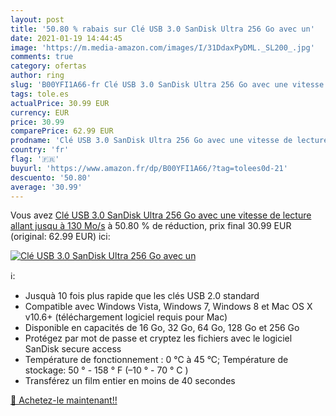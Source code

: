 ```yaml
---
layout: post
title: '50.80 % rabais sur Clé USB 3.0 SanDisk Ultra 256 Go avec un'
date: 2021-01-19 14:44:45
image: 'https://m.media-amazon.com/images/I/31DdaxPyDML._SL200_.jpg'
comments: true
category: ofertas
author: ring
slug: 'B00YFI1A66-fr Clé USB 3.0 SanDisk Ultra 256 Go avec une vitesse de...'
tags: tole.es
actualPrice: 30.99 EUR
currency: EUR
price: 30.99
comparePrice: 62.99 EUR
prodname: 'Clé USB 3.0 SanDisk Ultra 256 Go avec une vitesse de lecture allant jusqu à 130 Mo/s'
country: 'fr'
flag: '🇫🇷'
buyurl: 'https://www.amazon.fr/dp/B00YFI1A66/?tag=tolees0d-21'
descuento: '50.80'
average: '30.99'
---
```


Vous avez [Clé USB 3.0 SanDisk Ultra 256 Go avec une vitesse de lecture allant jusqu à 130 Mo/s](https://www.amazon.fr/dp/B00YFI1A66/?tag=tolees0d-21)  à  50.80 % de réduction, prix final  30.99 EUR (original: 62.99 EUR) ici:

[![Clé USB 3.0 SanDisk Ultra 256 Go avec un](https://m.media-amazon.com/images/I/31DdaxPyDML._SL200_.jpg)](https://www.amazon.fr/dp/B00YFI1A66/?tag=tolees0d-21)

ℹ️:

- Jusquà 10 fois plus rapide que les clés USB 2.0 standard
- Compatible avec Windows Vista, Windows 7, Windows 8 et Mac OS X v10.6+ (téléchargement logiciel requis pour Mac)
- Disponible en capacités de 16 Go, 32 Go, 64 Go, 128 Go et 256 Go
- Protégez par mot de passe et cryptez les fichiers avec le logiciel SanDisk secure access
- Température de fonctionnement : 0 °C à 45 °C; Température de stockage: 50 ° - 158 ° F (–10 ° - 70 ° C )
- Transférez un film entier en moins de 40 secondes

[🛒 Achetez-le maintenant!!](https://www.amazon.fr/dp/B00YFI1A66/?tag=tolees0d-21)
